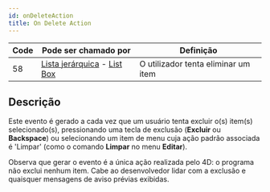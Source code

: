 ```yaml
---
id: onDeleteAction
title: On Delete Action
---
```


| Code | Pode ser chamado por                                                                           | Definição                           |
| ---- | ---------------------------------------------------------------------------------------------- | ----------------------------------- |
| 58   | [Lista jerárquica](FormObjects/list_overview.md) - [List Box](FormObjects/listbox_overview.md) | O utilizador tenta eliminar um item |

## Descrição

Este evento é gerado a cada vez que um usuário tenta excluir o(s) item(s) selecionado(s), pressionando uma tecla de exclusão (**Excluir** ou **Backspace**) ou selecionando um item de menu cuja ação padrão associada é 'Limpar' (como o comando **Limpar** no menu **Editar**).

Observa que gerar o evento é a única ação realizada pelo 4D: o programa não exclui nenhum item. Cabe ao desenvolvedor lidar com a exclusão e quaisquer mensagens de aviso prévias exibidas.
